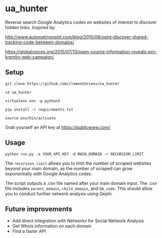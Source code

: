 # ua_hunter
Reverse search Google Analytics codes on websites of interest to discover hidden links. Inspired by:

http://www.automatingosint.com/blog/2015/08/osint-discover-shared-tracking-code-between-domains/

https://globalvoices.org/2015/07/13/open-source-information-reveals-pro-kremlin-web-campaign/


## Setup

`git clone https://github.com/clementbriens/ua_hunter`

`cd ua_hunter`

`virtualenv env -p python3`

`pip install -r requirements.txt`

`source env/bin/activate`

Grab yourself an API key at https://publicwww.com/

## Usage

`python run.py -a YOUR_API_KEY -d MAIN_DOMAIN -r RECURSION_LIMIT`

The `recursion_limit` allows you to limit the number of scraped websites beyond your main domain, as the number of scraped can grow exponentially with Google Analytics codes.

The script outputs a .csv file named after your main domain input. The .csv file includes `parent_domain`, `child_domain`, and `UA_code`. This should allow you to conduct further network analysis using Gephi. 

## Future improvements

- Add direct integration with Networkx for Social Network Analysis
- Get Whois information on each domain
- Find a faster API
